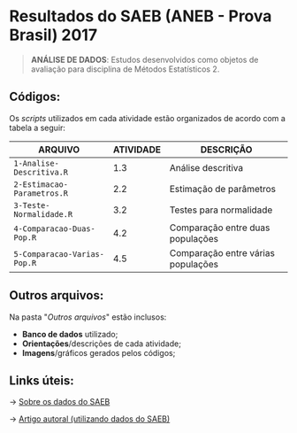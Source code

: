 # Resultados do SAEB (ANEB - Prova Brasil) 2017
> **ANÁLISE DE DADOS**: Estudos desenvolvidos como objetos de avaliação para disciplina de Métodos Estatísticos 2.

## **Códigos:**
Os *scripts* utilizados em cada atividade estão organizados de acordo com a tabela a seguir:

| ARQUIVO        | ATIVIDADE| DESCRIÇÃO |
|----------------|----------|-----------------------|
|`1-Analise-Descritiva.R`  |  1.3     |Análise descritiva     |
|`2-Estimacao-Parametros.R`  |  2.2     |Estimação de parâmetros|
|`3-Teste-Normalidade.R`|  3.2     |Testes para normalidade|
|`4-Comparacao-Duas-Pop.R`|  4.2     |Comparação entre duas populações|
|`5-Comparacao-Varias-Pop.R`|  4.5     |Comparação entre várias populações|

## **Outros arquivos:**

Na pasta "*Outros arquivos*" estão inclusos:
- **Banco de dados** utilizado;
- **Orientações**/descrições de cada atividade;
- **Imagens**/gráficos gerados pelos códigos;

## **Links úteis:**

-> [Sobre os dados do SAEB](https://www.gov.br/inep/pt-br/areas-de-atuacao/avaliacao-e-exames-educacionais/saeb)

-> [Artigo autoral (utilizando dados do SAEB)](https://github.com/tailineju/artigo-SAEB2017)
